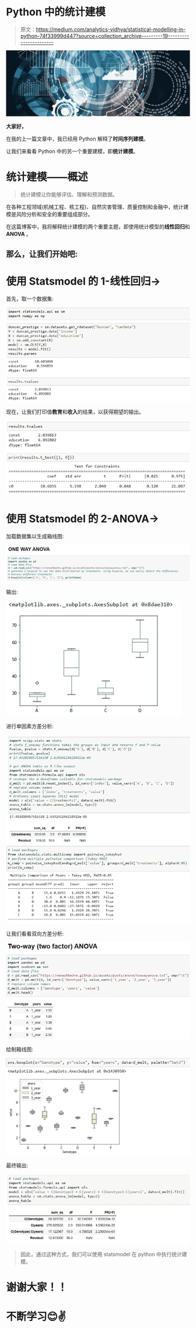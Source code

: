 # Python 中的统计建模

> 原文：<https://medium.com/analytics-vidhya/statistical-modelling-in-python-74f33999d447?source=collection_archive---------19----------------------->

![](img/955b5cf769e66609bc0cf2dda21849b7.png)

**大家好，**

在我的上一篇文章中，我已经用 Python 解释了**时间序列建模**。

让我们来看看 Python 中的另一个重要建模，即**统计建模**。

# 统计建模——概述

> 统计建模让你能够评估、理解和预测数据。

在各种工程领域(机械工程、核工程)、自然灾害管理、质量控制和金融中，统计建模是风险分析和安全的重要组成部分。

在这篇博客中，我将解释统计建模的两个重要主题，即使用统计模型的**线性回归**和 **ANOVA** 。

## 那么，让我们开始吧:

# 使用 Statsmodel 的 1-线性回归→

首先，取一个数据集:

![](img/8845352a0034bc270c0cfdf35c981d55.png)

现在，让我们打印值**教育**和**收入**的结果，以获得期望的输出。

![](img/9f37e3dcaec52002d5df6bf2f69293c9.png)

# 使用 Statsmodel 的 2-ANOVA→

加载数据集以生成箱线图:

![](img/ca8b2e42eb8e72811f73def4fd171da0.png)

输出:

![](img/50bfab1e896f5a039cf9429bc98da5b6.png)

进行单因素方差分析:

![](img/148ec69d160d905c8cc59a293653d688.png)![](img/a23a7822fd258be1a94217463d2f3e35.png)

让我们看看双向方差分析:

![](img/25e611abb02a542b00f6a225df45c130.png)

绘制箱线图:

![](img/a62ba301a17f44aab322afcf7d74227d.png)

最终输出:

![](img/b33b24ce0dfc8fa15e4bb6b26f3aaedb.png)

> 因此，通过这种方式，我们可以使用 statsmodel 在 python 中执行统计建模。

# 谢谢大家！！

# 不断学习😊✌
